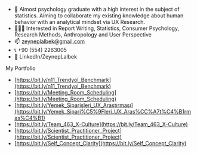 - 👤 Almost psychology graduate with a high interest in the subject of statistics. Aiming to collaborate my existing knowledge about human behavior with an analytical mindset via UX Research.
- 👩🏻‍💻 Interested in Report Writing, Statistics, Consumer Psychology, Research Methods, Anthropology and User Perspective
- 📫 zeyneplalbek@gmail.com
- 📞 +90 (554) 2263005
- 📎 LinkedIn/ZeynepLalbek

My Portfolio
- [https://bit.ly/n11_Trendyol_Benchmark](https://bit.ly/n11_Trendyol_Benchmark)
- [https://bit.ly/Meeting_Room_Scheduling](https://bit.ly/Meeting_Room_Scheduling)
- [https://bit.ly/Yemek_Siparişleri_UX_Araştırması](https://bit.ly/Yemek_Sipari%C5%9Fleri_UX_Aras%CC%A7t%C4%B1rmas%C4%B1)
- [https://bit.ly/Team_463_X-Culture](https://bit.ly/Team_463_X-Culture)
- [https://bit.ly/Scientist_Practitioner_Project](https://bit.ly/Scientist_Practitioner_Project)
- [https://bit.ly/Self_Concept_Clarity](https://bit.ly/Self_Concept_Clarity)
